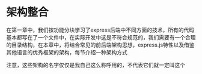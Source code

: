 # 架构整合

在第一章中，我们按功能分块学习了express后端中不同方面的技术，所有的代码基本都写在了一个文件中，在实际开发中这是不符合规范的，我们需要有一个合理的目录结构，在本章中，将结合常见的前后端架构思想，express.js特性以及借鉴其他语言的优秀框架的架构，每节介绍一种架构方式

注意，这些架构的名字仅仅是我自己这么称呼用的，不代表它们就一定叫这个